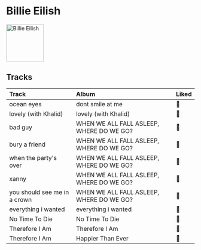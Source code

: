 
# Billie Eilish


<img src="https://i.scdn.co/image/ab6761610000e5ebd8b9980db67272cb4d2c3daf" alt="Billie Eilish" width="100" />

## Tracks

| Track                        | Album                                    | Liked   |
|:-----------------------------|:-----------------------------------------|:--------|
| ocean eyes                   | dont smile at me                         | 💚       |
| lovely (with Khalid)         | lovely (with Khalid)                     | 💚       |
| bad guy                      | WHEN WE ALL FALL ASLEEP, WHERE DO WE GO? | 💚       |
| bury a friend                | WHEN WE ALL FALL ASLEEP, WHERE DO WE GO? | 💚       |
| when the party's over        | WHEN WE ALL FALL ASLEEP, WHERE DO WE GO? | 💚       |
| xanny                        | WHEN WE ALL FALL ASLEEP, WHERE DO WE GO? | 💚       |
| you should see me in a crown | WHEN WE ALL FALL ASLEEP, WHERE DO WE GO? | 💚       |
| everything i wanted          | everything i wanted                      | 💚       |
| No Time To Die               | No Time To Die                           | 💚       |
| Therefore I Am               | Therefore I Am                           | 💚       |
| Therefore I Am               | Happier Than Ever                        | 💚       |